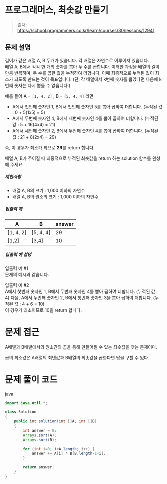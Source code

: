 # 프로그래머스, 최솟값 만들기

> 출처: https://school.programmers.co.kr/learn/courses/30/lessons/12941

## 문제 설명

길이가 같은 배열 A, B 두개가 있습니다. 각 배열은 자연수로 이루어져 있습니다.  
배열 A, B에서 각각 한 개의 숫자를 뽑아 두 수를 곱합니다. 이러한 과정을 배열의 길이만큼 반복하며, 두 수를 곱한 값을 누적하여 더합니다. 이때 최종적으로 누적된 값이 최소가 되도록 만드는 것이 목표입니다. (단, 각 배열에서 k번째 숫자를 뽑았다면 다음에 k번째 숫자는 다시 뽑을 수 없습니다.)

예를 들어 A = `[1, 4, 2]` , B = `[5, 4, 4]` 라면

-   A에서 첫번째 숫자인 1, B에서 첫번째 숫자인 5를 뽑아 곱하여 더합니다. (누적된 값 : 0 + 5(1x5) = 5)
-   A에서 두번째 숫자인 4, B에서 세번째 숫자인 4를 뽑아 곱하여 더합니다. (누적된 값 : 5 + 16(4x4) = 21)
-   A에서 세번째 숫자인 2, B에서 두번째 숫자인 4를 뽑아 곱하여 더합니다. (누적된 값 : 21 + 8(2x4) = 29)

즉, 이 경우가 최소가 되므로 **29**를 return 합니다.

배열 A, B가 주어질 때 최종적으로 누적된 최솟값을 return 하는 solution 함수를 완성해 주세요.

##### 제한사항

-   배열 A, B의 크기 : 1,000 이하의 자연수
-   배열 A, B의 원소의 크기 : 1,000 이하의 자연수

##### 입출력 예

| A           | B           | answer |
| ----------- | ----------- | ------ |
| \[1, 4, 2\] | \[5, 4, 4\] | 29     |
| \[1,2\]     | \[3,4\]     | 10     |

##### 입출력 예 설명

입출력 예 #1  
문제의 예시와 같습니다.

입출력 예 #2  
A에서 첫번째 숫자인 1, B에서 두번째 숫자인 4를 뽑아 곱하여 더합니다. (누적된 값 : 4) 다음, A에서 두번째 숫자인 2, B에서 첫번째 숫자인 3을 뽑아 곱하여 더합니다. (누적된 값 : 4 + 6 = 10)  
이 경우가 최소이므로 10을 return 합니다.

# 문제 접근

A배열과 B배열에서의 원소간의 곱을 통해 만들어질 수 있는 최솟값을 찾는 문제이다.

곱의 최소값은 A배열의 최댓값과 B배열의 최솟값을 곱한다면 답을 구할 수 있다.

# 문제 풀이 코드

java

```java
import java.util.*;

class Solution
{
    public int solution(int []A, int []B)
    {
        int answer = 0;
        Arrays.sort(A);
        Arrays.sort(B);

        for (int i=0; i<A.length; i++) {
            answer += A[i] * B[B.length-1-i];
        }

        return answer;
    }
}
```
